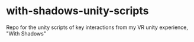 # with-shadows-unity-scripts
Repo for the unity scripts of key interactions from my VR unity experience, "With Shadows"
